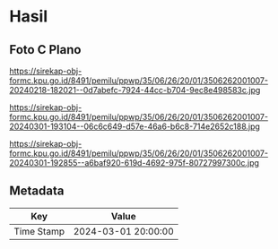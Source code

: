 # Hasil

## Foto C Plano

https://sirekap-obj-formc.kpu.go.id/8491/pemilu/ppwp/35/06/26/20/01/3506262001007-20240218-182021--0d7abefc-7924-44cc-b704-9ec8e498583c.jpg

https://sirekap-obj-formc.kpu.go.id/8491/pemilu/ppwp/35/06/26/20/01/3506262001007-20240301-193104--06c6c649-d57e-46a6-b6c8-714e2652c188.jpg

https://sirekap-obj-formc.kpu.go.id/8491/pemilu/ppwp/35/06/26/20/01/3506262001007-20240301-192855--a6baf920-619d-4692-975f-80727997300c.jpg


## Metadata

| Key        | Value               |
| ---------- | ------------------- |
| Time Stamp | 2024-03-01 20:00:00 |



